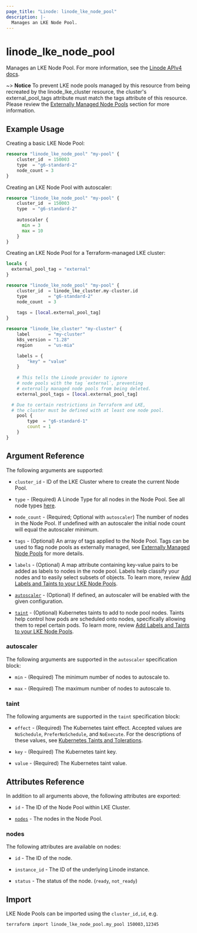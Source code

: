 ```yaml
---
page_title: "Linode: linode_lke_node_pool"
description: |-
  Manages an LKE Node Pool.
---
```


# linode\_lke\_node\_pool

Manages an LKE Node Pool.
For more information, see the [Linode APIv4 docs](https://techdocs.akamai.com/linode-api/reference/post-lke-cluster-pools).

~> **Notice** To prevent LKE node pools managed by this resource from being
recreated by the linode_lke_cluster resource, the cluster's external_pool_tags
 attribute must match the tags attribute of this resource. Please review the
[Externally Managed Node Pools](lke_cluster.md#externally-managed-node-pools)
section for more information.

## Example Usage

Creating a basic LKE Node Pool:

```terraform
resource "linode_lke_node_pool" "my-pool" {
    cluster_id  = 150003
    type  = "g6-standard-2"
    node_count = 3
}
```

Creating an LKE Node Pool with autoscaler:

```terraform
resource "linode_lke_node_pool" "my-pool" {
    cluster_id  = 150003
    type  = "g6-standard-2"
  
    autoscaler {
      min = 3
      max = 10
    }
}
```

Creating an LKE Node Pool for a Terraform-managed LKE cluster:

```terraform
locals {
  external_pool_tag = "external"
}

resource "linode_lke_node_pool" "my-pool" {
    cluster_id  = linode_lke_cluster.my-cluster.id
    type        = "g6-standard-2"
    node_count  = 3
  
    tags = [local.external_pool_tag]
}

resource "linode_lke_cluster" "my-cluster" {
    label       = "my-cluster"
    k8s_version = "1.28"
    region      = "us-mia"

    labels = {
        "key" = "value"
    }
    
    # This tells the Linode provider to ignore 
    # node pools with the tag `external`, preventing
    # externally managed node pools from being deleted.
    external_pool_tags = [local.external_pool_tag]

  # Due to certain restrictions in Terraform and LKE, 
  # the cluster must be defined with at least one node pool.
    pool {
        type  = "g6-standard-1"
        count = 1
    }
}
```

## Argument Reference

The following arguments are supported:

* `cluster_id` - ID of the LKE Cluster where to create the current Node Pool.

* `type` - (Required) A Linode Type for all nodes in the Node Pool. See all node types [here](https://api.linode.com/v4/linode/types).

* `node_count` - (Required; Optional with `autoscaler`) The number of nodes in the Node Pool. If undefined with an autoscaler the initial node count will equal the autoscaler minimum.

* `tags` - (Optional) An array of tags applied to the Node Pool. Tags can be used to flag node pools as externally managed, see [Externally Managed Node Pools](lke_cluster.md#externally-managed-node-pools) for more details.

* `labels` - (Optional) A map attribute containing key-value pairs to be added as labels to nodes in the node pool. Labels help classify your nodes and to easily select subsets of objects. To learn more, review [Add Labels and Taints to your LKE Node Pools](https://www.linode.com/docs/products/compute/kubernetes/guides/deploy-and-manage-cluster-with-the-linode-api/#add-labels-and-taints-to-your-lke-node-pools).

* [`autoscaler`](#autoscaler) - (Optional) If defined, an autoscaler will be enabled with the given configuration.

* [`taint`](#taint) - (Optional) Kubernetes taints to add to node pool nodes. Taints help control how pods are scheduled onto nodes, specifically allowing them to repel certain pods. To learn more, review [Add Labels and Taints to your LKE Node Pools](https://www.linode.com/docs/products/compute/kubernetes/guides/deploy-and-manage-cluster-with-the-linode-api/#add-labels-and-taints-to-your-lke-node-pools).

### autoscaler

The following arguments are supported in the `autoscaler` specification block:

* `min` - (Required) The minimum number of nodes to autoscale to.

* `max` - (Required) The maximum number of nodes to autoscale to.

### taint

The following arguments are supported in the `taint` specification block:

* `effect` - (Required) The Kubernetes taint effect. Accepted values are `NoSchedule`, `PreferNoSchedule`, and `NoExecute`. For the descriptions of these values, see [Kubernetes Taints and Tolerations](https://kubernetes.io/docs/concepts/scheduling-eviction/taint-and-toleration/).

* `key` - (Required) The Kubernetes taint key.

* `value` - (Required) The Kubernetes taint value.

## Attributes Reference

In addition to all arguments above, the following attributes are exported:

* `id` - The ID of the Node Pool within LKE Cluster.

* [`nodes`](#nodes) - The nodes in the Node Pool.

### nodes

The following attributes are available on nodes:

* `id` - The ID of the node.

* `instance_id` - The ID of the underlying Linode instance.

* `status` - The status of the node. (`ready`, `not_ready`)

## Import

LKE Node Pools can be imported using the `cluster_id,id`, e.g.

```sh
terraform import linode_lke_node_pool.my_pool 150003,12345
```
